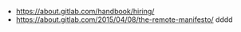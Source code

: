 - https://about.gitlab.com/handbook/hiring/
- https://about.gitlab.com/2015/04/08/the-remote-manifesto/
dddd
